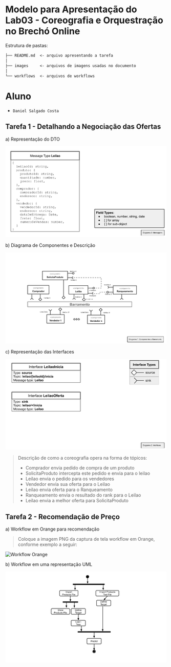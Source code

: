# Modelo para Apresentação do Lab03 - Coreografia e Orquestração no Brechó Online

Estrutura de pastas:

~~~
├── README.md  <- arquivo apresentando a tarefa
│
├── images     <- arquivos de imagens usadas no documento
│
└── workflows  <- arquivos de workflows
~~~

# Aluno
* `Daniel Salgado Costa`

## Tarefa 1 - Detalhando a Negociação das Ofertas

a) Representação do DTO
>
![DTO](images/dto.png)

b) Diagrama de Componentes e Descrição

![Coreografia](images/coreografia.png)

c) Representação das Interfaces

![DTO](images/interfaces.png)
>
> Descrição de como a coreografia opera na forma de tópicos:
>
> * Comprador envia pedido de compra de um produto
> * SolicitaProduto intercepta este pedido e envia para o leilao
> * Leilao envia o pedido para os vendedores
> * Vendedor envia sua oferta para o Leilao
> * Leilao envia oferta para o Ranqueamento
> * Ranqueamento envia o resultado do rank para o Leilao
> * Leilao envia a melhor oferta para SolicitaProduto


## Tarefa 2 - Recomendação de Preço

a) Workflow em Orange para recomendação

> Coloque a imagem PNG da captura de tela workflow em Orange, conforme exemplo a seguir:
>
![Workflow Orange](images/example-workflow-orange.png)

b) Workflow em uma representação UML

![Workflow UML](images/example-workflow-uml.png)
